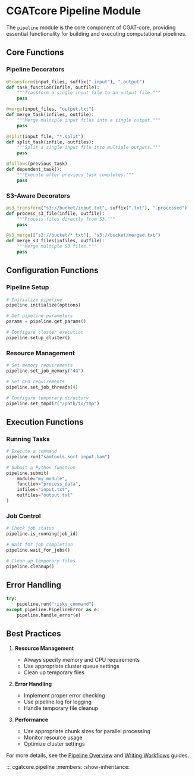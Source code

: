 # CGATcore Pipeline Module

The `pipeline` module is the core component of CGAT-core, providing essential functionality for building and executing computational pipelines.

## Core Functions

### Pipeline Decorators

```python
@transform(input_files, suffix(".input"), ".output")
def task_function(infile, outfile):
    """Transform a single input file to an output file."""
    pass

@merge(input_files, "output.txt")
def merge_task(infiles, outfile):
    """Merge multiple input files into a single output."""
    pass

@split(input_file, "*.split")
def split_task(infile, outfiles):
    """Split a single input file into multiple outputs."""
    pass

@follows(previous_task)
def dependent_task():
    """Execute after previous_task completes."""
    pass
```

### S3-Aware Decorators

```python
@s3_transform("s3://bucket/input.txt", suffix(".txt"), ".processed")
def process_s3_file(infile, outfile):
    """Process files directly from S3."""
    pass

@s3_merge(["s3://bucket/*.txt"], "s3://bucket/merged.txt")
def merge_s3_files(infiles, outfile):
    """Merge multiple S3 files."""
    pass
```

## Configuration Functions

### Pipeline Setup
```python
# Initialize pipeline
pipeline.initialize(options)

# Get pipeline parameters
params = pipeline.get_params()

# Configure cluster execution
pipeline.setup_cluster()
```

### Resource Management
```python
# Set memory requirements
pipeline.set_job_memory("4G")

# Set CPU requirements
pipeline.set_job_threads(4)

# Configure temporary directory
pipeline.set_tmpdir("/path/to/tmp")
```

## Execution Functions

### Running Tasks
```python
# Execute a command
pipeline.run("samtools sort input.bam")

# Submit a Python function
pipeline.submit(
    module="my_module",
    function="process_data",
    infiles="input.txt",
    outfiles="output.txt"
)
```

### Job Control
```python
# Check job status
pipeline.is_running(job_id)

# Wait for job completion
pipeline.wait_for_jobs()

# Clean up temporary files
pipeline.cleanup()
```

## Error Handling

```python
try:
    pipeline.run("risky_command")
except pipeline.PipelineError as e:
    pipeline.handle_error(e)
```

## Best Practices

1. **Resource Management**
   - Always specify memory and CPU requirements
   - Use appropriate cluster queue settings
   - Clean up temporary files

2. **Error Handling**
   - Implement proper error checking
   - Use pipeline.log for logging
   - Handle temporary file cleanup

3. **Performance**
   - Use appropriate chunk sizes for parallel processing
   - Monitor resource usage
   - Optimize cluster settings

For more details, see the [Pipeline Overview](../pipeline_modules/overview.md) and [Writing Workflows](../defining_workflow/writing_workflows.md) guides.

::: cgatcore.pipeline
    :members:
    :show-inheritance:

